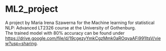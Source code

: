 # ML2_project
A project by Maria Irena Szawerna for the Machine learning for statistical NLP: Advanced LT2326 course at the University of Gothenburg.  
The trained model with 80% accuracy can be found under https://drive.google.com/file/d/19cgezyYmkCgzMmk0aROqyaAFi991ltsV/view?usp=sharing.
